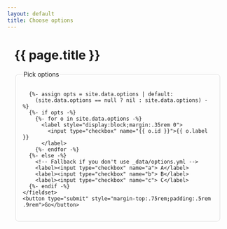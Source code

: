 ```yaml
---
layout: default
title: Choose options
---
```


<main style="margin:2rem 1rem;max-width:42rem">
  <h1>{{ page.title }}</h1>

  <form id="chooser">
    <fieldset style="border:1px solid #ddd;padding:1rem;border-radius:.5rem">
      <legend>Pick options</legend>

      {%- assign opts = site.data.options | default: 
        (site.data.options == null ? nil : site.data.options) -%}
      {%- if opts -%}
        {%- for o in site.data.options -%}
          <label style="display:block;margin:.35rem 0">
            <input type="checkbox" name="{{ o.id }}">{{ o.label }}
          </label>
        {%- endfor -%}
      {%- else -%}
        <!-- Fallback if you don't use _data/options.yml -->
        <label><input type="checkbox" name="a"> A</label>
        <label><input type="checkbox" name="b"> B</label>
        <label><input type="checkbox" name="c"> C</label>
      {%- endif -%}
    </fieldset>
    <button type="submit" style="margin-top:.75rem;padding:.5rem .9rem">Go</button>
  </form>
</main>

<script>
  // Build canonical key (sorted names joined with '+'), then go to outcome page.
  const OUTCOME_URL = {{ '/outcome.html' | relative_url | jsonify }};

  // Pre-check from ?sel=... so links are shareable
  const params = new URLSearchParams(location.search);
  if (params.has("sel")) {
    params.get("sel").split("+").filter(Boolean).forEach(name => {
      const box = document.querySelector(`input[name="${CSS.escape(name)}"]`);
      if (box) box.checked = true;
    });
  }

  document.getElementById("chooser").addEventListener("submit", (e) => {
    e.preventDefault();
    const sel = [...document.querySelectorAll('#chooser input[type="checkbox"]:checked')]
      .map(i => i.name).sort().join("+"); // e.g. "a+b"
    const url = new URL(OUTCOME_URL, location.origin);
    url.searchParams.set("sel", sel);
    // Also set hash so there’s a CSS :target fallback if you want it later
    url.hash = encodeURIComponent(sel);
    location.href = url.pathname + url.search + url.hash;
  });
</script>
